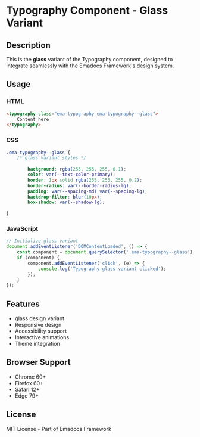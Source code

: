 # Typography Component - Glass Variant

## Description
This is the **glass** variant of the Typography component, designed to integrate seamlessly with the Emadocs Framework's design system.

## Usage

### HTML
```html
<typography class="ema-typography ema-typography--glass">
    Content here
</typography>
```

### CSS
```css
.ema-typography--glass {
    /* glass variant styles */
    
        background: rgba(255, 255, 255, 0.1);
        color: var(--text-color-primary);
        border: 1px solid rgba(255, 255, 255, 0.2);
        border-radius: var(--border-radius-lg);
        padding: var(--spacing-md) var(--spacing-lg);
        backdrop-filter: blur(10px);
        box-shadow: var(--shadow-lg);
    
}
```

### JavaScript
```javascript
// Initialize glass variant
document.addEventListener('DOMContentLoaded', () => {
    const component = document.querySelector('.ema-typography--glass');
    if (component) {
        component.addEventListener('click', (e) => {
            console.log('Typography glass variant clicked');
        });
    }
});
```

## Features
- glass design variant
- Responsive design
- Accessibility support
- Interactive animations
- Theme integration

## Browser Support
- Chrome 60+
- Firefox 60+
- Safari 12+
- Edge 79+

## License
MIT License - Part of Emadocs Framework

